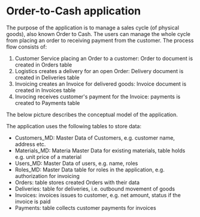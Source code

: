 # **Order-to-Cash application**

The purpose of the application is to manage a sales cycle (of physical goods), also known Order to Cash. The users can manage the whole cycle from placing an order to receiving payment from the customer. The process flow consists of:
1. Customer Service placing an Order to a customer: Order to document is created in Orders table
2. Logistics creates a delivery for an open Order: Delivery document is created in Deliveries table
3. Invoicing creates an Invoice for delivered goods: Invoice document is created in Invoices table
4. Invocing receives customer's payment for the Invoice: payments is created to Payments table

The below picture describes the conceptual model of the application.


The application uses the following tables to store data:
- Customers_MD: Master Data of Customers, e.g. customer name, address etc.
- Materials_MD: Materia Master Data for existing materials, table holds e.g. unit price of a material
- Users_MD: Master Data of users, e.g. name, roles
- Roles_MD: Master Data table for roles in the application, e.g. authorization for invoicing
- Orders: table stores created Orders with their data
- Deliveries: table for deliveries, i.e. outbound movement of goods
- Invoices: invoices issues to customer, e.g. net amount, status if the invoice is paid
- Payments: table collects customer payments for invoices

